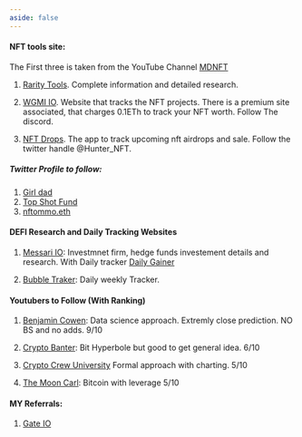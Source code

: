 ```yaml
---
aside: false
---
```


#### NFT tools site:

The First three is taken from the YouTube Channel [MDNFT](https://www.youtube.com/channel/UCnJxw7QrJMG9vNAaci8qM-A) 

1. [Rarity Tools](https://rarity.tools/). Complete information and detailed
    research.

2. [WGMI IO](https://wgmi.io/). Website that tracks the NFT projects. There
    is a premium site associated, that charges 0.1ETh to track your NFT worth.
    Follow The discord. 

3. [NFT Drops](https://niftydrops.io/). The app to track upcoming nft airdrops and sale.
    Follow the twitter handle @Hunter_NFT.


##### Twitter Profile to follow:
1. [Girl dad](https://twitter.com/girldadNFT)
2. [Top Shot Fund](https://twitter.com/topshotfund)
3. [nftommo.eth](https://twitter.com/NfTommo)

#### DEFI Research and Daily Tracking Websites

1. [Messari IO]( https://messari.io/): Investmnet firm, hedge funds investement
  details and research. With Daily tracker [Daily Gainer](https://messari.io/screener/daily-gainers-6ACB31BE)

2. [Bubble Traker](https://cryptobubbles.net/): Daily weekly Tracker.

#### Youtubers to Follow (With Ranking)

1. [Benjamin Cowen](https://www.youtube.com/channel/UCRvqjQPSeaWn-uEx-w0XOIg):
  Data science approach. Extremly close prediction. NO BS and no adds. 9/10

2. [Crypto Banter](https://www.youtube.com/channel/UCN9Nj4tjXbVTLYWN0EKly_Q):
  Bit Hyperbole but good to get general idea. 6/10

3. [Crypto Crew University](https://www.youtube.com/c/CryptoCrewUniversity)
  Formal approach with charting. 5/10

4. [The Moon Carl](https://www.youtube.com/c/TheMoonCarl): Bitcoin with leverage
  5/10


#### MY Referrals:

1. [Gate IO](https://www.gate.io/signup/3185873)

